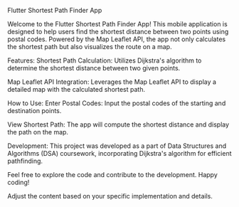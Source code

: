 Flutter Shortest Path Finder App


Welcome to the Flutter Shortest Path Finder App! This mobile application is designed to help users find the shortest distance between two points using postal codes. Powered by the Map Leaflet API, the app not only calculates the shortest path but also visualizes the route on a map.

Features:
Shortest Path Calculation: Utilizes Dijkstra's algorithm to determine the shortest distance between two given points.

Map Leaflet API Integration: Leverages the Map Leaflet API to display a detailed map with the calculated shortest path.

How to Use:
Enter Postal Codes: Input the postal codes of the starting and destination points.

View Shortest Path: The app will compute the shortest distance and display the path on the map.

Development:
This project was developed as a part of Data Structures and Algorithms (DSA) coursework, incorporating Dijkstra's algorithm for efficient pathfinding.

Feel free to explore the code and contribute to the development. Happy coding!

Adjust the content based on your specific implementation and details.
